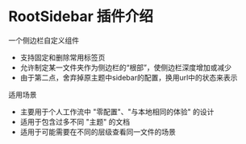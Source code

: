 # RootSidebar 插件介绍

一个侧边栏自定义组件

- 支持固定和删除常用标签页
- 允许制定某一文件夹作为侧边栏的“根部”，使侧边栏深度增加或减少
- 由于第二点，舍弃掉原主题中sidebar的配置，换用url中的状态来表示

适用场景

- 主要用于个人工作流中 "零配置"、"与本地相同的体验" 的设计
- 适用于包含过多不同 "主题" 的文档
- 适用于可能需要在不同的层级查看同一文件的场景
